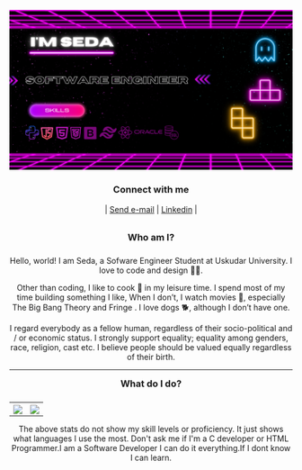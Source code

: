 
![logo](https://github.com/sedaklnc/sedaklnc/blob/main/img.png)

<p align="left">
</p>

<h3 align='center'>Connect with me</h3>
<p align="center">
	| <a href="mailto:sednr.klnc@gmail.com" target="_blank" align="center">Send e-mail</a> |
	<a href="https://www.linkedin.com/in/seda-nur-kilinc/" target="_blank" align="center">Linkedin</a> |
	
</p>



<br />




<div align="center">
  <summary align="center"><h3 style="display: inline;">Who am I?<h3></summary>
	<p align="center">
		Hello, world! I am Seda, a  Sofware Engineer Student at Uskudar University. I love to code and design 👩‍💻. 

Other than coding,  I like to cook 🍳 in my leisure time. I spend most of my time building something I like, When I don’t, I watch movies 🎥, especially  The Big Bang Theory and Fringe . I love dogs 🐕, although I don’t have one.

I regard everybody as a fellow human, regardless of their socio-political and / or economic status. I strongly support equality; equality among genders, race, religion, cast etc. I believe people should be valued equally regardless of their birth.


	
<hr />



<div align="center">
  <summary align="center"><h3 style="display: inline;">What do I do?<h3></summary>
	<table align="center">
		<tr>
		<td align="center">
		 <a href="#go-nowhere">
			<img align="center" src="https://github-readme-stats.vercel.app/api?username=sedaklnc&layout=compact&theme=tokyonight&bg_color=ffffff00&hide_border=true&langs_count=10">
			</a>
		</td>
		<td align="center">
		 <a href="#go-nowhere">
			<img align="center" src="https://github-readme-stats.vercel.app/api/top-langs/?username=sedaklnc&langs_count=10&layout=compact&theme=tokyonight&bg_color=ffffff00&hide_border=true">
			</a>
		</td>
	</table>
	 	  <p align="center"> The above stats do not show my skill levels or proficiency. It just shows what languages I use the most. Don't ask me if I'm a C developer or HTML Programmer.I am a Software Developer I can do it everything.If I dont know I can learn.</p>
</div>











  

